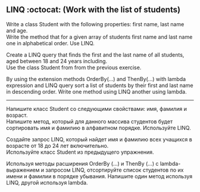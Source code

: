 ## LINQ :octocat: (Work with the list of students)

Write a class Student with the following properties: first name, last name and age.  
Write the method that for a given array of students first name and last name one in alphabetical order. Use LINQ.  

Create a LINQ query that finds the first and the last name of all students, aged between 18 and 24 years including.  
Use the class Student from from the previous exercise.  

By using the extension methods OrderBy(...) and ThenBy(...) with lambda expression and LINQ query sort a list of students by their first and last name in descending order. Write one method using LINQ another using lambda.

<hr/>

Напишите класс Student со следующими свойствами: имя, фамилия и возраст.  
Напишите метод, который для данного массива студентов будет сортировать имя и фамилию в алфавитном порядке. Используйте LINQ.  

Создайте запрос LINQ, который найдет имя и фамилию всех учащихся в возрасте от 18 до 24 лет включительно.  
Используйте класс Student из предыдущего упражнения.  

Используя методы расширения OrderBy (...) и ThenBy (...) с lambda-выражением и запросом LINQ, отсортируйте список студентов по их имени и фамилии в порядке убывания. Напишите один метод используя LINQ, другой используя lambda.
